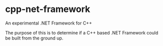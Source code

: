 # cpp-net-framework
An experimental .NET Framework for C++

The purpose of this is to determine if a C++ based .NET Framework could be built from the ground up.

